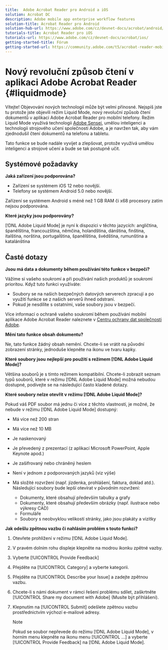 ```yaml
---
title:  Adobe Acrobat Reader pro Android a iOS
solution: Acrobat DC
description: Adobe mobile app enterprise workflow features
solution-title: Acrobat Reader pro Android
solution-hub-url: https://www.adobe.com/cz/devnet-docs/acrobat/android/
tutorials-title: Acrobat Reader pro iOS
tutorials-url: https://www.adobe.com/cz/devnet-docs/acrobat/ios/  
getting-started-title: Fórum
getting-started-url: https://community.adobe.com/t5/acrobat-reader-mobile/bd-p/acrobat-reader-mobile?page=1&sort=latest_replies&filter=all
---
```


# Nový revoluční způsob čtení v aplikaci Adobe Acrobat Reader {#liquidmode}

Vítejte! Objevování nových technologií může být velmi přínosné. Nejspíš jste tu protože jste objevili režim Liquid Mode, nový revoluční způsob čtení dokumentů v aplikaci Adobe Acrobat Reader pro mobilní telefony. Režim Liquid Mode využívá technologii [Adobe Sensei](https://www.adobe.com/sensei.html), umělou inteligenci a technologii strojového učení společnosti Adobe, a je navržen tak, aby vám zjednodušil čtení dokumentů na telefonu a tabletu.

Tato funkce se bude nadále vyvíjet a zlepšovat, protože využívá umělou inteligenci a strojové učení a bude se tak postupně učit.

## Systémové požadavky

**Jaká zařízení jsou podporována?**

* Zařízení se systémem iOS 12 nebo novější.
* Telefony se systémem Android 5.0 nebo novější.

Zařízení se systémem Android s méně než 1 GB RAM či x68 procesory zatím nejsou podporována.

**Které jazyky jsou podporovány?**

[!DNL Adobe Liquid Mode] je nyní k dispozici v těchto jazycích: angličtina, španělština, francouzština, němčina, holandština, dánština, finština, italština, norština, portugalština, španělština, švédština, rumunština a katalánština

## Časté dotazy

**Jsou má data a dokumenty během používání této funkce v bezpečí?**

Vážíme si vašeho soukromí a při používání našich produktů je soukromí prioritou. Když tuto funkci využíváte:

* Soubory se na našich bezpečných datových serverech zpracují a po využití funkce se z našich serverů ihned odstraní.
* Pokud je nesdílíte s ostatními, vaše soubory jsou v bezpečí.

Více informací o ochraně vašeho soukromí během používání mobilní aplikace Adobe Acrobat Reader naleznete v [Centru ochrany dat společnosti Adobe](https://www.adobe.com/privacy.html).

**Mění tato funkce obsah dokumentu?**

Ne, tato funkce žádný obsah nemění. Chcete-li se vrátit na původní zobrazení stránky, jednoduše klepněte na ikonu ve tvaru kapky.

**Které soubory jsou nejlepší pro použití s režimem [!DNL Adobe Liquid Mode]?**

Většina souborů je s tímto režimem kompatibilní. Chcete-li zobrazit seznam typů souborů, které v režimu [!DNL Adobe Liquid Mode] možná nebudou dostupné, podívejte se na následující často kladené dotazy.

**Které soubory nelze otevřít v režimu [!DNL Adobe Liquid Mode]?**

Pokud váš PDF soubor má jednu či více z těchto vlastností, je možné, že nebude v režimu [!DNL Adobe Liquid Mode] dostupný:

* Má více než 200 stran
* Má více než 10 MB
* Je naskenovaný
* Je převedený z prezentací (z aplikací Microsoft PowerPoint, Apple Keynote apod.)
* Je zašifrovaný nebo chráněný heslem
* Není v jednom z podporovaných jazyků (viz výše)
* Má složité rozvržení (např. jízdenka, prohlášení, faktura, doklad atd.). Následující soubory bude lepší otevírat v původním rozvržení:

  * Dokumenty, které obsahují především tabulky a grafy
  * Dokumenty, které obsahují především obrázky (např. ilustrace nebo výkresy CAD)
  * Formuláře
  * Soubory s neobvyklou velikostí stránky, jako jsou plakáty a vizitky

**Jak odešlu zpětnou vazbu či nahlásím problém s touto funkcí?**

1. Otevřete prohlížení v režimu [!DNL Adobe Liquid Mode].
1. V pravém dolním rohu displeje klepněte na modrou ikonku zpětné vazby.
1. Vyberte [!UICONTROL Provide Feedback]
1. Přejděte na [!UICONTROL Category] a vyberte kategorii.
1. Přejděte na [!UICONTROL Describe your Issue] a zadejte zpětnou vazbu.
1. Chcete-li s námi dokument v rámci řešení problému sdílet, zaškrtněte [!UICONTROL Share my document with Adobe] (Musíte být přihlášeni).
1. Klepnutím na [!UICONTROL Submit] odešlete zpětnou vazbu prostřednictvím výchozí e-mailové adresy.

   >[!NOTE]
   >
   >Pokud se soubor nepřevede do režimu [!DNL Adobe Liquid Mode], v horním menu klepněte na ikonu menu [!UICONTROL ...] a vyberte [!UICONTROL Provide Feedback] na [!DNL Adobe Liquid Mode].